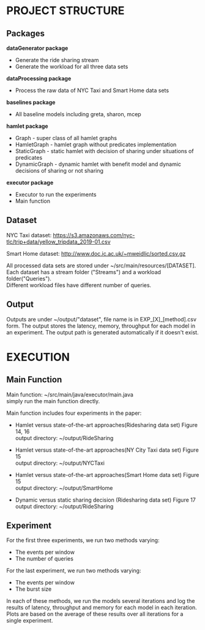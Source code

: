 PROJECT STRUCTURE
====

Packages
----
**dataGenerator package**
* Generate the ride sharing stream
* Generate the workload for all three data sets

**dataProcessing package**
* Process the raw data of NYC Taxi and Smart Home data sets

**baselines package**
* All baseline models including greta, sharon, mcep

**hamlet package**
* Graph - super class of all hamlet graphs
* HamletGraph - hamlet graph without predicates implementation
* StaticGraph - static hamlet with decision of sharing under situations of predicates
* DynamicGraph - dynamic hamlet with benefit model and dynamic decisions of sharing or not sharing

**executor package**
* Executor to run the experiments
* Main function

Dataset
----

 NYC Taxi dataset: https://s3.amazonaws.com/nyc-tlc/trip+data/yellow_tripdata_2019-01.csv
 
 Smart Home dataset: http://www.doc.ic.ac.uk/~mweidlic/sorted.csv.gz

 All processed data sets are stored under ~/src/main/resources/[DATASET].<br>
 Each dataset has a stream folder ("Streams") and a workload folder("Queries").<br>
 Different workload files have different number of queries.<br>

Output
----

 Outputs are under ~/output/"dataset", file name is in EXP_[X]_[method].csv form.
 The output stores the latency, memory, throughput for each model in an experiment.
 The output path is generated automatically if it doesn't exist.


EXECUTION
====

Main Function
----


 Main function: ~/src/main/java/executor/main.java<br>
 simply run the main function directly.

 Main function includes four experiments in the paper:
 * Hamlet versus state-of-the-art approaches(Ridesharing data set)
     Figure 14, 16<br>
     output directory: ~/output/RideSharing

 * Hamlet versus state-of-the-art approaches(NY City Taxi data set)
     Figure 15<br>
     output directory: ~/output/NYCTaxi

 * Hamlet versus state-of-the-art approaches(Smart Home data set)
     Figure 15<br>
     output directory: ~/output/SmartHome

 * Dynamic versus static sharing decision (Ridesharing data set)
     Figure 17<br>
     output directory: ~/output/RideSharing

Experiment
----
    
 For the first three experiments, we run two methods varying:
* The events per window
* The number of queries

 For the last experiment, we run two methods varying:
* The events per window
* The burst size


 In each of these methods, we run the models several iterations and log the results of latency, throughput and memory for each model in each iteration.
 Plots are based on the average of these results over all iterations for a single experiment.

